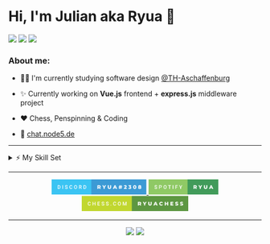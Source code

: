 # **Hi, I'm Julian aka Ryua** 👋

<p align="left">
  <img src="https://gpvc.arturio.dev/thieleju" />

  <img src="https://badges.pufler.dev/repos/thieleju"/>

  <img src="https://badges.pufler.dev/years/thieleju"/>

</p>

### About me:

- 👨‍🎓 I'm currently studying software design <a href="https://www.th-ab.de/startseite/" >@TH-Aschaffenburg</a>

- ✨ Currently working on **Vue.js** frontend + **express.js** middleware project

- ❤️ Chess, Penspinning & Coding

- 👀 [chat.node5.de](https://chat.node5.de)

---

<details>
  <summary>⚡ My Skill Set</summary>

  <br>

  <p align="center">

    <img src="https://img.shields.io/badge/Vue.js-35495E?style=for-the-badge&logo=vue.js&logoColor=4FC08D" />
    <img src="https://img.shields.io/badge/Node.js-43853D?style=for-the-badge&logo=node.js&logoColor=white" />
    <img src="https://img.shields.io/badge/Express.js-404D59?style=for-the-badge" />
    <img src="https://img.shields.io/badge/JavaScript-323330?style=for-the-badge&logo=javascript&logoColor=F7DF1E" />
    <img src="https://img.shields.io/badge/jQuery-0769AD?style=for-the-badge&logo=jquery&logoColor=white" />
    <img src="https://img.shields.io/badge/HTML-239120?style=for-the-badge&logo=html5&logoColor=white" />
    <img src="https://img.shields.io/badge/CSS-239120?&style=for-the-badge&logo=css3&logoColor=white" />
    <br>
    <img src="https://img.shields.io/badge/Python-3776AB?style=for-the-badge&logo=python&logoColor=white" />
    <img src="https://img.shields.io/badge/C%2B%2B-00599C?style=for-the-badge&logo=c%2B%2B&logoColor=white" />
    <img src="https://img.shields.io/badge/C%23-239120?style=for-the-badge&logo=c-sharp&logoColor=white" />
    <img src="https://img.shields.io/badge/Java-ED8B00?style=for-the-badge&logo=java&logoColor=white" />
    <br>
    <img src="https://img.shields.io/badge/MySQL-00000F?style=for-the-badge&logo=mysql&logoColor=white" />
    <img src="https://img.shields.io/badge/Markdown-000000?style=for-the-badge&logo=markdown&logoColor=white" />

    <p align="center">and growing...</p>

  </p>

</details>

---
    
<p align="center">
  <a href="https://discord.com/users/219847894000205834">
    <img height="30px" src="assets\discord.svg"/>

  </a>

  <a href="https://open.spotify.com/user/ryuakaa?si=355224aead11466a">
    <img height="30" src="assets\spotify.svg"/>
  </a>

  <a href="https://www.chess.com/member/ryuachess">
    <img height="30" src="assets\chesscom.svg" />
  </a>
</p>

---

<p align="center">

  <img src="https://github-readme-stats.vercel.app/api/top-langs/?username=thieleju&theme=blue-green" />
  
  <img  src="https://github-readme-stats.vercel.app/api?username=thieleju&theme=blue-green"/>

</p>
